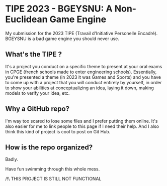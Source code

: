 # TIPE 2023 - BGEYSNU: A Non-Euclidean Game Engine
My submission for the 2023 TIPE (Travail d'Initiative Personelle Encadré). BGEYSNU is a bad game engine you should never use.

## What's the TIPE ?

It's a project you conduct on a specific theme to present at your oral exams in CPGE (french schools made to enter engineering schools). Essentially, you're presented a theme (in 2023 it was Games and Sports) and you have to come up with a project that you will conduct entirely by yourself, in order to show your abilities at conceptualizing an idea, laying it down, making models to verify your idea, etc.

## Why a GitHub repo?

I'm way too scared to lose some files and I prefer putting them online. It's also easier for me to link people to this page if I need their help. And I also think this kind of project is cool to post on Git Hub.

## How is the repo organized?

Badly.

Have fun swimming through this whole mess.

/!\ THIS PROJECT IS STILL NOT FUNCTIONAL

